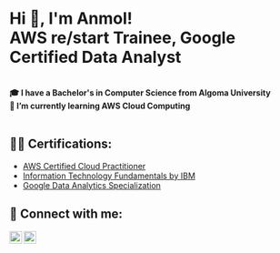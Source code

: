 <h1>Hi 👋, I'm Anmol! <br/>AWS re/start Trainee, Google Certified Data Analyst</h1><br>

<body> 
<b>🎓 I have a Bachelor's in Computer Science from Algoma University </b><br>
<b>🌱 I’m currently learning AWS Cloud Computing </b><br>
</body><br>


<h2>👨‍💻 Certifications:</h2>

- [AWS Certified Cloud Practitioner](https://www.credly.com/badges/66be2f0b-4839-4a5a-b9be-0630ed04ee3d/public_url) <br>
- [Information Technology Fundamentals by IBM](https://www.credly.com/badges/ac0f2416-99d0-498e-b983-7ec8b72d31c5/linked_in_profile) <br>
- [Google Data Analytics Specialization](https://www.credly.com/badges/47c48539-3ce4-4e30-8301-b0f552cb1777?source=linked_in_profile) <br>



<h2> 🤳 Connect with me:</h2>

[<img align="left" alt="AnmoljotKaur | LinkedIn" width="22px" src="https://cdn.jsdelivr.net/npm/simple-icons@v3/icons/linkedin.svg" />][linkedin]
[<img align="left" alt="AnmoljotKaur | Twitter" width="22px" src="https://cdn.jsdelivr.net/npm/simple-icons@v3/icons/twitter.svg" />][twitter]

[linkedin]: https://www.linkedin.com/in/anmoljot-kaur
[twitter]: https://twitter.com/anmoljotkaur__

<!--
**anmoljot-kaur/anmoljot-kaur** is a ✨ _special_ ✨ repository because its `README.md` (this file) appears on your GitHub profile.

Here are some ideas to get you started:

- 🔭 I’m currently working on ...
- 🌱 I’m currently learning ...
- 👯 I’m looking to collaborate on ...
- 🤔 I’m looking for help with ...
- 💬 Ask me about ...
- 📫 How to reach me: ...
- 😄 Pronouns: ...
- ⚡ Fun fact: ...
-->
